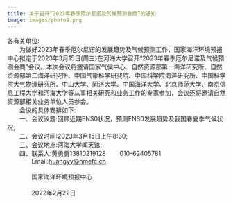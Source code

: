 ```yaml
---
title: 关于召开“2023年春季厄尔尼诺及气候预测会商”的通知 
image: images/photo9.png
---  
```

各有关单位:  
&emsp;&emsp;为做好2023年春季厄尔尼诺的发展趋势及气候预测工作，国家海洋环境预报中心拟定于2023年3月15日(周三)在河海大学召开“2023年春季厄尔尼诺及气候预测会商”会议。本次会议将邀请国家气侯中心、自然资源部第一海洋研究所、自然资源部第二海洋研究所、中国气象科学研究院、中国科学院海洋研究所、中国科学院大气物理研究所、中山大学、同济大学、中国海洋大学、北京师范大学、南京信息工程大学和河海大学等从事相关研究和业务工作的专家参加，会议还将邀请自然资源部相关业务单位人员参会。  
&emsp;&emsp;会议的具体安排如下:  
&emsp;&emsp;一、会议议题:回顾近期ENS0状况，预测ENS0发展趋势及我国春夏季气候状况;  
&emsp;&emsp;二、会议时间:2023年3月15日上午8:30;  
&emsp;&emsp;三、会议地点:河海大学闻天馆;  
&emsp;&emsp;四、联系人:黄勇勇13810219128  &emsp;&emsp;010-62405781  
&emsp;&emsp;&emsp;&emsp;Email:huangyy@nmefc.cn  
&emsp;&emsp;&emsp;&emsp;&emsp;&emsp;&emsp;&emsp;&emsp;&emsp;&emsp;&emsp;&emsp;&emsp;&emsp;&emsp;&emsp;&emsp;&emsp;&emsp;&emsp;&emsp;&emsp;&emsp;&emsp;&emsp;&emsp;&emsp;&emsp;&emsp;&emsp;&emsp;&emsp;&emsp;&emsp;&emsp;&emsp;&emsp;&emsp;&emsp;国家海洋环境预报中心  
&emsp;&emsp;&emsp;&emsp;&emsp;&emsp;&emsp;&emsp;&emsp;&emsp;&emsp;&emsp;&emsp;&emsp;&emsp;&emsp;&emsp;&emsp;&emsp;&emsp;&emsp;&emsp;&emsp;&emsp;&emsp;&emsp;&emsp;&emsp;&emsp;&emsp;&emsp;&emsp;&emsp;&emsp;&emsp;&emsp;&emsp;&emsp;&emsp;&emsp;2022年2月22日